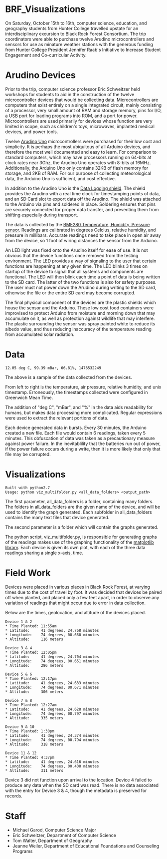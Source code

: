 # BRF_Visualizations
On Saturday, October 15th to 16th, computer science, education, and geography students from Hunter College travelled upstate for an interdisciplinary excursion to Black Rock Forest Consortium. The trip coordinators were able to purchase twelve Arudino microcontrollers and sensors for use as minature weather stations with the generous funding from Hunter College President Jennifer Raab's Initiative to Increase Student Engagement and Co-curricular Activity.

# Arudino Devices
Prior to the trip, computer science professor Eric Schweitzer held workshops for students to aid in the construction of the twelve microcontroller devices that would be collecting data. Microcontrollers are computers that exist entirely on a single integrated circuit, mainly consisting of a processor, very small amount of RAM and storage memory, pins for I/O, a USB port for loading programs into ROM, and a port for power. Microcontrollers are used primarily for devices whose function are very limited in scope, such as children's toys, microwaves, implanted medical devices, and power tools. 

Twelve [Arudino Uno](https://www.arduino.cc/en/Main/ArduinoBoardUno) microcontrollers were purchased for their low cost and simplicity. It is perhaps the most ubiquitous of all Arduino devices, and therefore the most well documented and easy to learn. For comparison to standard computers, which may have processors running on 64-bits at clock rates near 3Ghz, the Arudino Uno operates with 8-bits at 16MHz. Additionally, the Arduino Uno only contains 32KB of flash memory for storage, and 2KB of RAM. For our purpose of collecting meteorological data, the Arduino Uno is sufficient, and cost effective.

In addition to the Arudino Uno is the [Data Logging shield](https://www.adafruit.com/product/1141). The shield provides the Arudino with a real time clock for timestamping points of data, and an SD Card slot to export data off the Arudino. The shield was attached to the Arduino via pins and soldered in place. Soldering ensures that pins are securely connected for proper data transfer, and preventing them from shifting especially during transport.

The data is collected by the [BME280 Temperature, Humidity, Pressure sensor](https://www.adafruit.com/product/2652). Readings are calibrated in degrees Celcius, relative humidity, and pressure in millibars. Accurate readings need to take place in open air away from the device, so 1 foot of wiring distances the sensor from the Arduino.

An LED light was fixed onto the Arudino itself for ease of use. It is not obvious that the device functions once removed from the testing environment. The LED provides a way of signaling to the user that certain functions are happening at any given time. The LED blinks 3 times on startup of the device to signal that all systems and components are functional. The LED will then blink each time a point of data is being written to the SD card. The latter of the two functions is also for safety purposes. The user must not power down the Arudino during writing to the SD card, otherwise the file or the entire SD card may become corrupted.

The final physical component of the devices are the plastic shields which house the sensor and the Arduino. These low cost food containers were improvised to protect Arduino from moisture and morning down that may accumulate on it, as well as protection against wildlife that may interfere. The plastic surrounding the sensor was spray painted white to reduce its albedo value, and thus reducing inaccuracy of the temperature reading from accumulated solar radiation.

# Data
`12.05 deg C, 99.39 mBar, 66.81%, 1476532249`

The above is a sample of the data collected from the devices.

From left to right is the temperature, air pressure, relative humidity, and unix timestamp. Erroneously, the timestamps collected were configured in Greenwich Mean Time.

The addition of "deg C", "mBar", and "%" in the data aids readability for humans, but makes data processing more complicated. Regular expressions were used to extract the relevant portions of data.

Each device generated data in bursts. Every 30 minutes, the Arduino created a new file. Each file would contain 6 readings, taken every 5 minutes. This obfuscation of data was taken as a precautionary measure against power failure. In the inevitablility that the batteries run out of power, if the power failure occurs during a write, then it is more likely that only that file may be corrupted.

# Visualizations
```
Built with python2.7
Usage: python viz_multifolder.py <all_data_folders> <output_path>
```

The first parameter, all_data_folders is a folder, containing many folders. The folders in all_data_folders are the given name of the device, and will be used to identify the graph generated. Each subfolder in all_data_folders contains the many text files that device generated.

The second parameter is a folder which will contain the graphs generated.

The python script, viz_multifolder.py, is responsible for generating graphs of the readings makes use of the graphing functionality of the [matplotlib library](http://matplotlib.org/). Each device is given its own plot, with each of the three data readings sharing a single x-axis, time.

# Field Work
Devices were placed in various places in Black Rock Forest, at varying times due to the cost of travel by foot. It was decided that devices be paired off when planted, and placed only a few feet apart, in order to observe any variation of readings that might occur due to error in data collection.

Below are the times, geolocation, and altitude of the devices placed.
```
Device 1 & 2
* Time Planted: 11:55am
* Latitude:     41 degrees, 24.768 minutes
* Longitude:    74 degrees, 00.660 minutes
* Altitude:     116 meters

Device 3 & 4
* Time Planted: 12:05pm
* Latitude:     41 degrees, 24.704 minutes
* Longitude:    74 degrees, 00.651 minutes
* Altitude:     286 meters

Device 5 & 6
* Time Planted: 12:17pm
* Latitude:     41 degrees, 24.633 minutes
* Longitude:    74 degrees, 00.671 minutes
* Altitude:     306 meters

Device 7 & 8
* Time Planted: 12:27am
* Latitude:     41 degrees, 24.628 minutes
* Longitude:    74 degrees, 00.797 minutes
* Altitude:     335 meters

Device 9 & 10
* Time Planted: 1:30pm
* Latitude:     41 degrees, 24.374 minutes
* Longitude:    74 degrees, 00.794 minutes
* Altitude:     318 meters

Device 11 & 12
* Time Planted: 4:37pm
* Latitude:     41 degrees, 24.616 minutes
* Longitude:    74 degrees, 00.408 minutes
* Altitude:     311 meters
```

Device 3 did not function upon arrival to the location. Device 4 failed to produce any data when the SD card was read. There is no data associated with the entry for Device 3 & 4, though the metadata is preserved for records.


# Staff
* Michael Garod, Computer Science Major
* Eric Schweitzer, Department of Computer Science
* Tom Walter, Department of Geography
* Jeanne Weiler, Department of Educational Foundations and Counseling Programs
